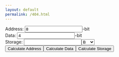 ```yaml
---
layout: default
permalink: /404.html
---
```

<form class="calc" action="javascript:null;">
Address: <input type="number" class="address" value="8">-bit<br>
Data: <input type="number" class="data" value="4">-bit<br>
Storage: <input type="number" class="storage" value=""><select class="unit">
  <option value="1">B</option>
  <option value="1,024">KB</option>
  <option value="1,048,576">MB</option>
  <option value="1,073,741,824">GB</option>
  <option value="1,099,511,627,776">TB</option>
  <option value="1,125,899,906,842,624">PB</option>
  <option value="1,152,921,504,606,846,976">EB</option>
  <option value="1,180,591,620,717,411,303,424">ZB</option>
  <option value="1,208,925,819,614,629,174,706,176">YB</option>
</select><br>
<input type="submit" class="calc-add" value="Calculate Address"><input type="submit" class="calc-data" value="Calculate Data"><input type="submit" class="calc-storage" value="Calculate Storage">
</form>
<script src="https://ajax.googleapis.com/ajax/libs/jquery/2.1.1/jquery.min.js"></script>
<script>
var address = $('.address')[0];
var data = $('.data')[0];
var storage = $('.storage')[0];
var unit = $('.unit')[0];
var mult=8;
//storage=data*2^(address)
//log(storage/data)/log(2)=address
//data=storage/(2^(address))
//address=Math.log(storage/data)/Math.log(2)


$(".calc-add").click(function(event) {
address.value = Math.log((storage.value*(mult*unit.value))/data.value)/Math.log(2);
});

$(".calc-data").click(function(event) {
data.value = (storage.value*(mult*unit.value))/(2^(address.value));
});

$(".calc-storage").click(function(event) {
storage.value = (data.value*2^(address.value))/(mult*unit.value);
});
</script>

